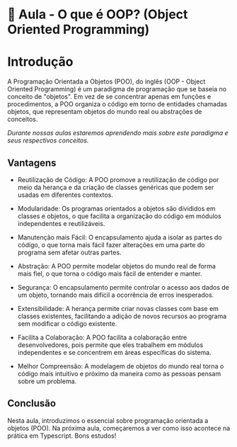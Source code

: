 # 📘 Aula - O que é OOP? (Object Oriented Programming)

# Introdução

A Programação Orientada a Objetos (POO), do inglês (OOP - Object Oriented Programming) é um paradigma de programação que se baseia no conceito de "objetos". Em vez de se concentrar apenas em funções e procedimentos, a POO organiza o código em torno de entidades chamadas objetos, que representam objetos do mundo real ou abstrações de conceitos. 

_Durante nossas aulas estaremos aprendendo mais sobre este paradigma e seus respectivos conceitos._

## Vantagens⁠

- Reutilização de Código: A POO promove a reutilização de código por meio da herança e da criação de classes genéricas que podem ser usadas em diferentes contextos.

- Modularidade: Os programas orientados a objetos são divididos em classes e objetos, o que facilita a organização do código em módulos independentes e reutilizáveis.

- Manutenção mais Fácil: O encapsulamento ajuda a isolar as partes do código, o que torna mais fácil fazer alterações em uma parte do programa sem afetar outras partes.

- Abstração: A POO permite modelar objetos do mundo real de forma mais fiel, o que torna o código mais fácil de entender e manter.

- Segurança: O encapsulamento permite controlar o acesso aos dados de um objeto, tornando mais difícil a ocorrência de erros inesperados.

- Extensibilidade: A herança permite criar novas classes com base em classes existentes, facilitando a adição de novos recursos ao programa sem modificar o código existente.

- Facilita a Colaboração: A POO facilita a colaboração entre desenvolvedores, pois permite que eles trabalhem em módulos independentes e se concentrem em áreas específicas do sistema.

- Melhor Compreensão: A modelagem de objetos do mundo real torna o código mais intuitivo e próximo da maneira como as pessoas pensam sobre um problema.

## Conclusão

Nesta aula, introduzimos o essencial sobre programação orientada a objetos (POO). Na próxima aula, começaremos a ver como isso acontece na prática em Typescript. Bons estudos!


